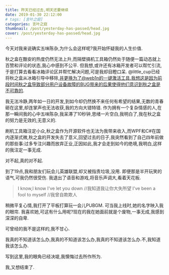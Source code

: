 ```yaml
---
title: 昨天已经过去,明天还要继续
date: 2019-01-30 22:12:00
# tags: [言叶之庭]
categories: 言叶之庭
thumbnail: /post/yesterday-has-passed/head.jpg
cover: /post/yesterday-has-passed/head.jpg
---
```

今天对我来说确实五味陈杂,为什么会这样呢?我开始怀疑我的人生价值.
<!-- more -->
秋之盒在酷安的热度仍然无法上升,而隔壁搞机工具箱仍然处于随便一篇动态就上百赞和评论的状态,我心中感到不公平.
但我想,或许还有冰箱开发者可以帮忙引流,于是打算去看看冰箱评论区并帮忙解决问题,可是我却目瞪口呆.
@little_cup已经将秋之盒从冰箱引导中移除,并更换为了@web1n的一键激活工具.我想这是因为前段时间秋之盒导致部分用户设备故障的BUG带来的后果使得他们意识到秋之盒是不可靠的.

我无法冷静,两年如一日的开发,到如今却仍然换不来任何有希望的结果,无数的青春砸在这里,却连掌声也无法收获,我的方向大错特错.
作为拥有一个复杂情感的人,在那一瞬间我的心中五味陈杂,我呆滞了10秒钟,思绪一片空白,我明白了,我在秋之盒的努力是无效的,无意义的.

刷机工具箱注定小众,秋之盒作为开源软件也无法为我带来收入,而WPF和C#在国内逐渐式微,秋之盒的开发失去了意义,回望过去的日子,我突然看到了自己四年前做的那些事:过多专注兴趣而放弃正业,正因如此,我才会走到如今的绝境,我明白,这样的我注定一事无成.

对不起,真的对不起.

到了19点,我和朋友们玩会儿英雄联盟,却又被指责垃圾,没用.
即便那是半开玩笑的语气,可我仍然很受伤.
我退出了语音和游戏,将音乐声调大,看着天花板.

> I know,I know I've let you down //我知道我让你大失所望
> I've been a fool to myself //我曾自欺欺人

稍微平复心情,我打开了平板打算玩一会儿PUBGM.
可当我上线时,她的名字映入我的眼帘.
我喜欢她,可这有什么用呢?现在的我在她面前就是个废物,一事无成,我感到深深的自卑.

可曾经的我不是这样的,我不甘心.

我真的不知道该怎么办,我真的不知道该怎么办,我真的不知道该怎么办.不,我知道我该怎么办.

写到这里,我的眼角已经决堤,我懊悔过去所作所为.

我,又想结束了.
